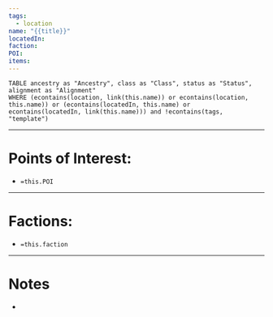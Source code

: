 ```yaml
---
tags:
  - location
name: "{{title}}"
locatedIn: 
faction: 
POI: 
items:
---
```

```dataview
TABLE ancestry as "Ancestry", class as "Class", status as "Status", alignment as "Alignment"
WHERE (econtains(location, link(this.name)) or econtains(location, this.name)) or (econtains(locatedIn, this.name) or econtains(locatedIn, link(this.name))) and !econtains(tags, "template")
```

---
# Points of Interest:
- `=this.POI`

---
# Factions:
- `=this.faction`

---
# Notes
- 

